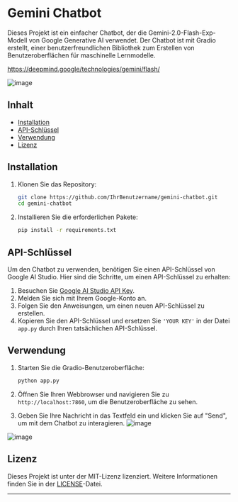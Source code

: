# Gemini Chatbot

Dieses Projekt ist ein einfacher Chatbot, der die Gemini-2.0-Flash-Exp-Modell von Google Generative AI verwendet. Der Chatbot ist mit Gradio erstellt, einer benutzerfreundlichen Bibliothek zum Erstellen von Benutzeroberflächen für maschinelle Lernmodelle.

https://deepmind.google/technologies/gemini/flash/

![image](https://github.com/user-attachments/assets/5c2d7123-1f75-4350-9bea-420e34ae6e00)


## Inhalt

- [Installation](#installation)
- [API-Schlüssel](#api-schlüssel)
- [Verwendung](#verwendung)
- [Lizenz](#lizenz)

## Installation

1. Klonen Sie das Repository:

    ```bash
    git clone https://github.com/IhrBenutzername/gemini-chatbot.git
    cd gemini-chatbot
    ```

2. Installieren Sie die erforderlichen Pakete:

    ```bash
    pip install -r requirements.txt
    ```

## API-Schlüssel

Um den Chatbot zu verwenden, benötigen Sie einen API-Schlüssel von Google AI Studio. Hier sind die Schritte, um einen API-Schlüssel zu erhalten:

1. Besuchen Sie [Google AI Studio API Key](https://aistudio.google.com/apikey).
2. Melden Sie sich mit Ihrem Google-Konto an.
3. Folgen Sie den Anweisungen, um einen neuen API-Schlüssel zu erstellen.
4. Kopieren Sie den API-Schlüssel und ersetzen Sie `'YOUR KEY'` in der Datei `app.py` durch Ihren tatsächlichen API-Schlüssel.

## Verwendung

1. Starten Sie die Gradio-Benutzeroberfläche:

    ```bash
    python app.py
    ```

2. Öffnen Sie Ihren Webbrowser und navigieren Sie zu `http://localhost:7860`, um die Benutzeroberfläche zu sehen.
3. Geben Sie Ihre Nachricht in das Textfeld ein und klicken Sie auf "Send", um mit dem Chatbot zu interagieren.
![image](https://github.com/user-attachments/assets/9e581585-93b6-4dc6-b7db-c9605d97bc05)

![image](https://github.com/user-attachments/assets/e5786428-da16-47ce-9f22-e57eddba126e)

## Lizenz

Dieses Projekt ist unter der MIT-Lizenz lizenziert. Weitere Informationen finden Sie in der [LICENSE](LICENSE)-Datei.

---
